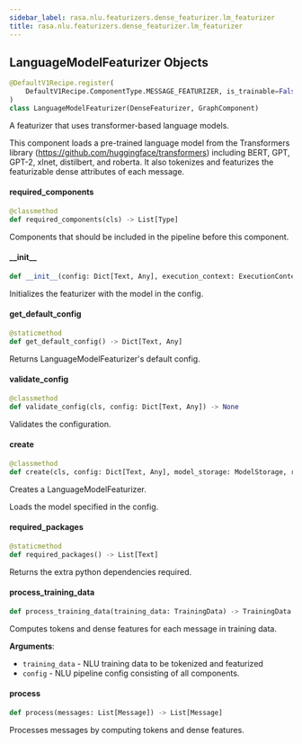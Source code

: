 ```yaml
---
sidebar_label: rasa.nlu.featurizers.dense_featurizer.lm_featurizer
title: rasa.nlu.featurizers.dense_featurizer.lm_featurizer
---
```

## LanguageModelFeaturizer Objects

```python
@DefaultV1Recipe.register(
    DefaultV1Recipe.ComponentType.MESSAGE_FEATURIZER, is_trainable=False
)
class LanguageModelFeaturizer(DenseFeaturizer, GraphComponent)
```

A featurizer that uses transformer-based language models.

This component loads a pre-trained language model
from the Transformers library (https://github.com/huggingface/transformers)
including BERT, GPT, GPT-2, xlnet, distilbert, and roberta.
It also tokenizes and featurizes the featurizable dense attributes of
each message.

#### required\_components

```python
@classmethod
def required_components(cls) -> List[Type]
```

Components that should be included in the pipeline before this component.

#### \_\_init\_\_

```python
def __init__(config: Dict[Text, Any], execution_context: ExecutionContext) -> None
```

Initializes the featurizer with the model in the config.

#### get\_default\_config

```python
@staticmethod
def get_default_config() -> Dict[Text, Any]
```

Returns LanguageModelFeaturizer&#x27;s default config.

#### validate\_config

```python
@classmethod
def validate_config(cls, config: Dict[Text, Any]) -> None
```

Validates the configuration.

#### create

```python
@classmethod
def create(cls, config: Dict[Text, Any], model_storage: ModelStorage, resource: Resource, execution_context: ExecutionContext) -> LanguageModelFeaturizer
```

Creates a LanguageModelFeaturizer.

Loads the model specified in the config.

#### required\_packages

```python
@staticmethod
def required_packages() -> List[Text]
```

Returns the extra python dependencies required.

#### process\_training\_data

```python
def process_training_data(training_data: TrainingData) -> TrainingData
```

Computes tokens and dense features for each message in training data.

**Arguments**:

- `training_data` - NLU training data to be tokenized and featurized
- `config` - NLU pipeline config consisting of all components.

#### process

```python
def process(messages: List[Message]) -> List[Message]
```

Processes messages by computing tokens and dense features.

